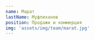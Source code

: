```yaml
---
name: Марат
lastName: Муфлиханов
position: Продажи и коммерция
img: 'assets/img/team/marat.jpg'
---
```

